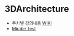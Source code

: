 # 3DArchitecture

- 주차별 강의내용 [WIKI](https://github.com/mmj0426/3DArchitecture/wiki)
- [Middle Test](https://github.com/mmj0426/3DArchitecture/wiki)
